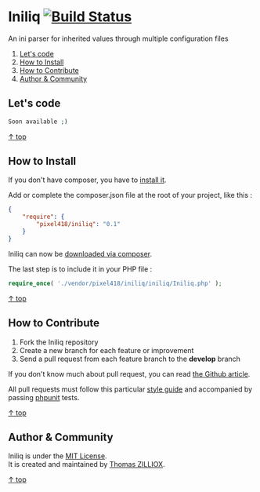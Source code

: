 Iniliq [![Build Status](https://secure.travis-ci.org/Pixel418/Iniliq.png)](http://travis-ci.org/Pixel418/Iniliq)
======

An ini parser for inherited values through multiple configuration files

1. [Let's code](#lets-code)
2. [How to Install](#how-to-install)
3. [How to Contribute](#how-to-contribute)
4. [Author & Community](#author--community)



Let's code
-------- 

```php
Soon available ;)
```

[&uarr; top](#readme)



How to Install
--------

If you don't have composer, you have to [install it](http://getcomposer.org/doc/01-basic-usage.md#installation).  

Add or complete the composer.json file at the root of your project, like this :

```json
{
    "require": {
        "pixel418/iniliq": "0.1"
    }
}
```

Iniliq can now be [downloaded via composer](http://getcomposer.org/doc/01-basic-usage.md#installing-dependencies).

The last step is to include it in your PHP file :

```php
require_once( './vendor/pixel418/iniliq/iniliq/Iniliq.php' );
```

[&uarr; top](#readme)



How to Contribute
--------

1. Fork the Iniliq repository
2. Create a new branch for each feature or improvement
3. Send a pull request from each feature branch to the **develop** branch

If you don't know much about pull request, you can read [the Github article](https://help.github.com/articles/using-pull-requests).

All pull requests must follow this particular [style guide](https://github.com/Pixel418/Style_Guide) and accompanied by passing [phpunit](https://github.com/sebastianbergmann/phpunit/) tests.

[&uarr; top](#readme)



Author & Community
--------

Iniliq is under the [MIT License](http://opensource.org/licenses/MIT).  
It is created and maintained by [Thomas ZILLIOX](http://zilliox.me).

[&uarr; top](#readme)
